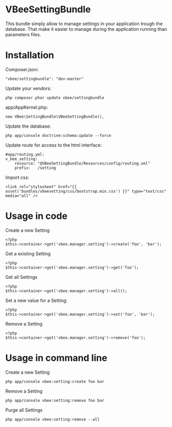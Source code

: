 VBeeSettingBundle
=================

This bundle simply allow to manage settings in your application trough the database.
That make it easier to manage during the application running than parameters files.

Installation
============

Composer.json:

    "vbee/settingbundle": "dev-master"

Update your vendors:

    php composer.phar update vbee/settingbundle

app/AppKernel.php:

    new VBee\SettingBundle\VBeeSettingBundle(),

Update the database:

    php app/console doctrine:schema:update --force

Update route for access to the html interface:

    #app/routing.yml:
    v_bee_setting:
        resource: "@VBeeSettingBundle/Resources/config/routing.xml"
        prefix:   /setting

Import css:

    <link rel="stylesheet" href="{{ asset('bundles/vbeesetting/css/bootstrap.min.css') }}" type="text/css" media="all" />

Usage in code
=============

Create a new Setting

    <?php
    $this->container->get('vbee.manager.setting')->create('foo', 'bar');

Get a existing Setting

    <?php
    $this->container->get('vbee.manager.setting')->get('foo');

Get all Settings

    <?php
    $this->container->get('vbee.manager.setting')->all();

Set a new value for a Setting:

    <?php
    $this->container->get('vbee.manager.setting')->set('foo', 'bar');

Remove a Setting

    <?php
    $this->container->get('vbee.manager.setting')->remove('foo');

Usage in command line
=====================

Create a new Setting

    php app/console vbee:setting:create foo bar

Remove a Setting

    php app/console vbee:setting:remove foo bar

Purge all Settings

    php app/console vbee:setting:remove --all